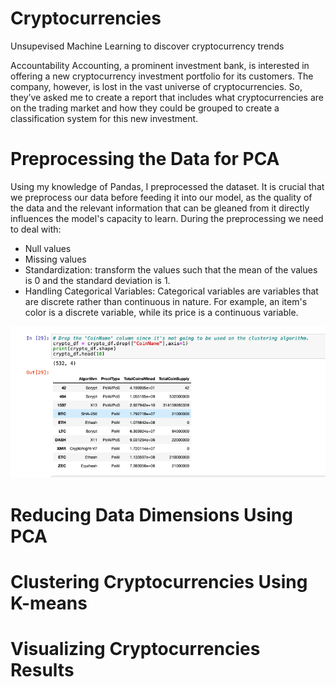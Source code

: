 # Cryptocurrencies
Unsupevised Machine Learning to discover cryptocurrency trends 

Accountability Accounting, a prominent investment bank, is interested in offering a new cryptocurrency investment portfolio for its customers. The company, however, is lost in the vast universe of cryptocurrencies. So, they’ve asked me to create a report that includes what cryptocurrencies are on the trading market and how they could be grouped to create a classification system for this new investment.

# Preprocessing the Data for PCA

Using my knowledge of Pandas, I preprocessed the dataset. It is crucial that we preprocess our data before feeding it into our model, as the quality of the data and the relevant information that can be gleaned from it directly influences the model's capacity to learn. During the preprocessing we need to deal with:
* Null values  
* Missing values  
* Standardization: transform the values such that the mean of the values is 0 and the standard deviation is 1.  
* Handling Categorical Variables: Categorical variables are variables that are discrete rather than continuous in nature. For example, an item's color is a discrete variable, while its price is a continuous variable.  

![img1.png](images/img1.png) 

# Reducing Data Dimensions Using PCA


# Clustering Cryptocurrencies Using K-means


# Visualizing Cryptocurrencies Results